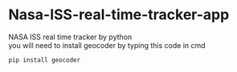 # Nasa-ISS-real-time-tracker-app
NASA ISS real time tracker by python
<br>
you will need to install geocoder by typing this code in cmd
```
pip install geocoder
```
